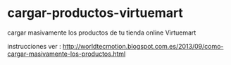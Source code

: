 cargar-productos-virtuemart
===========================

cargar masivamente los productos de tu tienda online Virtuemart

instrucciones ver : http://worldtecmotion.blogspot.com.es/2013/09/como-cargar-masivamente-los-productos.html

